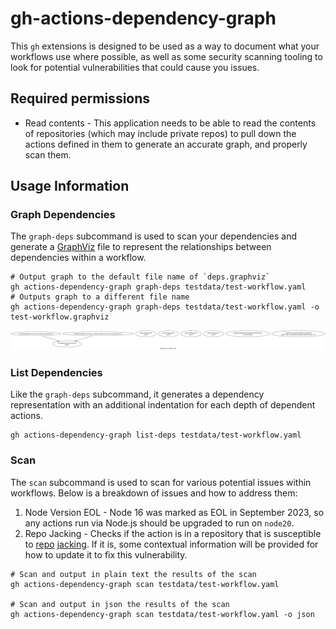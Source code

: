 # gh-actions-dependency-graph
This `gh` extensions is designed to be used as a way to document what your workflows use where possible, as well as some security scanning tooling to look for potential vulnerabilities that could cause you issues.

## Required permissions
* Read contents - This application needs to be able to read the contents of repositories (which may include private repos) to pull down the actions defined in them to generate an accurate graph, and properly scan them.

## Usage Information
### Graph Dependencies
The `graph-deps` subcommand is used to scan your dependencies and generate a [GraphViz](https://graphviz.org/) file to represent the relationships between dependencies within a workflow.

```shell
# Output graph to the default file name of `deps.graphviz`
gh actions-dependency-graph graph-deps testdata/test-workflow.yaml
# Outputs graph to a different file name
gh actions-dependency-graph graph-deps testdata/test-workflow.yaml -o test-workflow.graphviz
```

![Example Graph](docs/example-deps.png)

### List Dependencies
Like the `graph-deps` subcommand, it generates a dependency representation with an additional indentation for each depth of dependent actions.
```shell
gh actions-dependency-graph list-deps testdata/test-workflow.yaml
```

### Scan
The `scan` subcommand is used to scan for various potential issues within workflows.  Below is a breakdown of issues and how to address them:
1. Node Version EOL - Node 16 was marked as EOL in September 2023, so any actions run via Node.js should be upgraded to run on `node20`.
2. Repo Jacking - Checks if the action is in a repository that is susceptible to [repo](https://blog.aquasec.com/github-dataset-research-reveals-millions-potentially-vulnerable-to-repojacking) [jacking](https://www.paloaltonetworks.com/blog/prisma-cloud/github-actions-worm-dependencies/).  If it is, some contextual information will be provided for how to update it to fix this vulnerability.

```shell
# Scan and output in plain text the results of the scan
gh actions-dependency-graph scan testdata/test-workflow.yaml

# Scan and output in json the results of the scan
gh actions-dependency-graph scan testdata/test-workflow.yaml -o json
```
